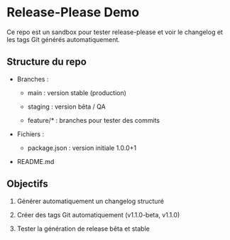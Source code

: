 
# Release-Please Demo

Ce repo est un sandbox pour tester release-please et voir le changelog et les tags Git générés automatiquement.

## Structure du repo

- Branches :

    - main : version stable (production)

    - staging : version bêta / QA

    - feature/* : branches pour tester des commits

- Fichiers :

    - package.json : version initiale 1.0.0+1

- README.md

## Objectifs

1. Générer automatiquement un changelog structuré

2. Créer des tags Git automatiquement (v1.1.0-beta, v1.1.0)

3. Tester la génération de release bêta et stable
